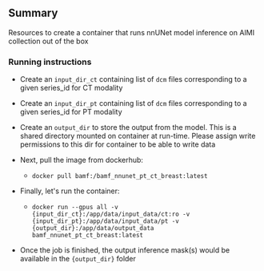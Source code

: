 ## Summary

Resources to create a container that runs nnUNet model inference on AIMI collection out of the box

### Running instructions
* Create an `input_dir_ct` containing list of `dcm` files corresponding to a given series_id for CT modality
* Create an `input_dir_pt` containing list of `dcm` files corresponding to a given series_id for PT modality 
* Create an `output_dir` to store the output from the model. This is a shared directory mounted on container at run-time. Please assign write permissions to this dir for container to be able to write data
* Next, pull the image from dockerhub:
  * `docker pull bamf:/bamf_nnunet_pt_ct_breast:latest`

* Finally, let's run the container:
  * `docker run --gpus all -v {input_dir_ct}:/app/data/input_data/ct:ro -v {input_dir_pt}:/app/data/input_data/pt -v {output_dir}:/app/data/output_data bamf_nnunet_pt_ct_breast:latest`
* Once the job is finished, the output inference mask(s) would be available in the `{output_dir}` folder

